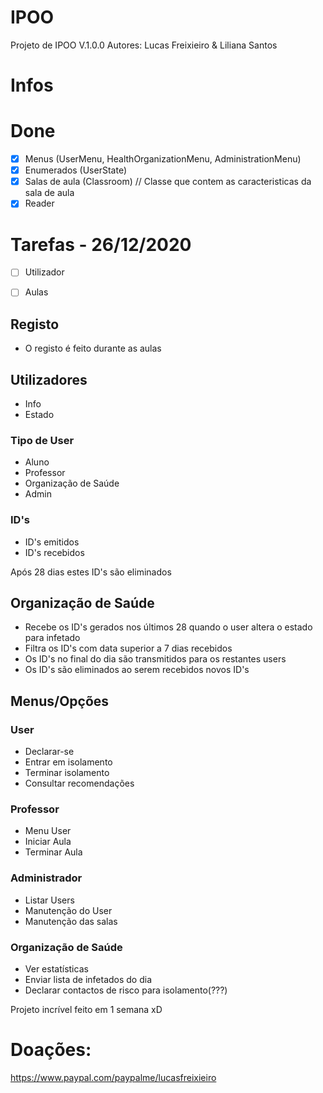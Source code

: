 # IPOO
Projeto de IPOO
V.1.0.0
Autores: Lucas Freixieiro & Liliana Santos

# Infos

# Done
- [x] Menus (UserMenu, HealthOrganizationMenu, AdministrationMenu)
- [x] Enumerados (UserState)
- [x] Salas de aula (Classroom) // Classe que contem as caracteristicas da sala de aula
- [x] Reader

# Tarefas - 26/12/2020
- [ ] Utilizador
- [ ] Aulas


## Registo
* O registo é feito durante as aulas

## Utilizadores

* Info
* Estado

### Tipo de User 
* Aluno
* Professor
* Organização de Saúde
* Admin

### ID's

* ID's emitidos
* ID's recebidos

Após 28 dias estes ID's são eliminados

## Organização de Saúde

* Recebe os ID's gerados nos últimos 28 quando o user altera o estado para infetado
* Filtra os ID's com data superior a 7 dias recebidos
* Os ID's no final do dia são transmitidos para os restantes users
* Os ID's são eliminados ao serem recebidos novos ID's

## Menus/Opções

### User
* Declarar-se
* Entrar em isolamento
* Terminar isolamento
* Consultar recomendações

### Professor
* Menu User
* Iniciar Aula
* Terminar Aula

### Administrador
* Listar Users
* Manutenção do User
* Manutenção das salas

### Organização de Saúde
* Ver estatísticas
* Enviar lista de infetados do dia
* Declarar contactos de risco para isolamento(???)


Projeto incrível feito em 1 semana xD

# Doações: 
https://www.paypal.com/paypalme/lucasfreixieiro
